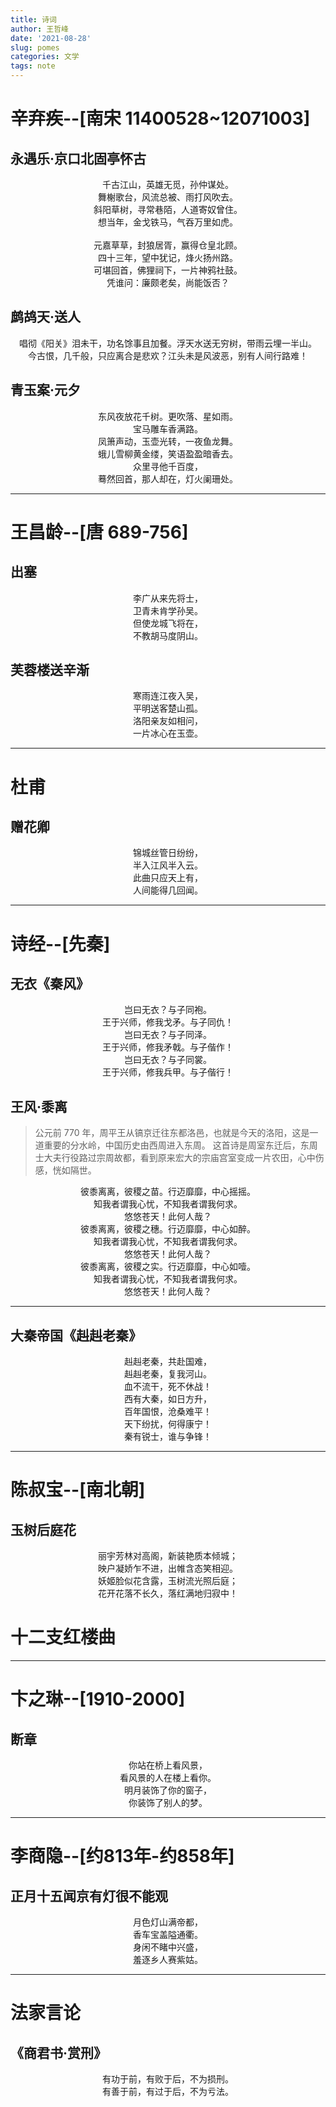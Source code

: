 ```yaml
---
title: 诗词
author: 王哲峰
date: '2021-08-28'
slug: pomes
categories: 文学
tags: note
---
```


# 辛弃疾--[南宋 11400528~12071003]

## 永遇乐·京口北固亭怀古

<center>千古江山，英雄无觅，孙仲谋处。</center> 
<center>舞榭歌台，风流总被、雨打风吹去。</center>
<center>斜阳草树，寻常巷陌，人道寄奴曾住。</center>
<center>想当年，金戈铁马，气吞万里如虎。</center>
</br>
<center>元嘉草草，封狼居胥，赢得仓皇北顾。</center>
<center>四十三年，望中犹记，烽火扬州路。</center>
<center>可堪回首，佛狸祠下，一片神鸦社鼓。</center>
<center>凭谁问：廉颇老矣，尚能饭否？</center>

## 鹧鸪天·送人

<center>唱彻《阳关》泪未干，功名馀事且加餐。浮天水送无穷树，带雨云埋一半山。</center>
<center>今古恨，几千般，只应离合是悲欢？江头未是风波恶，别有人间行路难！</center>

## 青玉案·元夕

<center>东风夜放花千树。更吹落、星如雨。</center>
<center>宝马雕车香满路。</center>
<center>凤箫声动，玉壶光转，一夜鱼龙舞。</center>

<center>蛾儿雪柳黄金缕，笑语盈盈暗香去。</center>
<center>众里寻他千百度，</center>
<center>蓦然回首，那人却在，灯火阑珊处。</center>


---




# 王昌龄--[唐 689-756]

## 出塞

<center>李广从来先将士，</center>  
<center>卫青未肯学孙吴。</center> 
<center>但使龙城飞将在，</center>
<center>不教胡马度阴山。</center>


## 芙蓉楼送辛渐

<center>寒雨连江夜入吴，</center>
<center>平明送客楚山孤。</center>
<center>洛阳亲友如相问，</center>
<center>一片冰心在玉壶。</center>

---

# 杜甫

## 赠花卿

<center>锦城丝管日纷纷，</center>
<center>半入江风半入云。</center>
<center>此曲只应天上有，</center>
<center>人间能得几回闻。</center>

---

# 诗经--[先秦]

## 无衣《秦风》

<center>岂曰无衣？与子同袍。</center>
<center>王于兴师，修我戈矛。与子同仇！</center>
<center>岂曰无衣？与子同泽。</center>
<center>王于兴师，修我矛戟。与子偕作！</center>
<center>岂曰无衣？与子同裳。</center>
<center>王于兴师，修我兵甲。与子偕行！</center>

## 王风·黍离

> 公元前 770 年，周平王从镐京迁往东都洛邑，也就是今天的洛阳，这是一道重要的分水岭，中国历史由西周进入东周。
这首诗是周室东迁后，东周士大夫行役路过宗周故都，看到原来宏大的宗庙宫室变成一片农田，心中伤感，恍如隔世。

<center>彼黍离离，彼稷之苗。行迈靡靡，中心摇摇。</center>
<center>知我者谓我心忧，不知我者谓我何求。</center>
<center>悠悠苍天！此何人哉？</center>

<center>彼黍离离，彼稷之穗。行迈靡靡，中心如醉。</center>
<center>知我者谓我心忧，不知我者谓我何求。</center>
<center>悠悠苍天！此何人哉？</center>

<center>彼黍离离，彼稷之实。行迈靡靡，中心如噎。</center>
<center>知我者谓我心忧，不知我者谓我何求。</center>
<center>悠悠苍天！此何人哉？</center>

---

## 大秦帝国《赳赳老秦》

<center>赳赳老秦，共赴国难，</center>
<center>赳赳老秦，复我河山。</center>
<center>血不流干，死不休战！</center>
<center>西有大秦，如日方升，</center>
<center>百年国恨，沧桑难平！</center>
<center>天下纷扰，何得康宁！</center>
<center>秦有锐士，谁与争锋！</center>

---

# 陈叔宝--[南北朝]

## 玉树后庭花

<center>丽宇芳林对高阁，新装艳质本倾城；</center>
<center>映户凝娇乍不进，出帷含态笑相迎。</center>
<center>妖姬脸似花含露，玉树流光照后庭；</center>
<center>花开花落不长久，落红满地归寂中！</center>

# 十二支红楼曲

---

# 卞之琳--[1910-2000]

## 断章

<center>你站在桥上看风景，</center>
<center>看风景的人在楼上看你。</center>
<center>明月装饰了你的窗子，</center>
<center>你装饰了别人的梦。</center>


---

# 李商隐--[约813年-约858年]

## 正月十五闻京有灯很不能观

<center>月色灯山满帝都，</center>
<center>香车宝盖隘通衢。</center>
<center>身闲不睹中兴盛，</center>
<center>羞逐乡人赛紫姑。</center>

---

# 法家言论

## 《商君书·赏刑》

<center>有功于前，有败于后，不为损刑。</center>
<center>有善于前，有过于后，不为亏法。</center>



